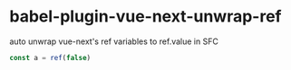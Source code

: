 # babel-plugin-vue-next-unwrap-ref

auto unwrap vue-next's ref variables to ref.value in SFC

```javascript
const a = ref(false)


```
